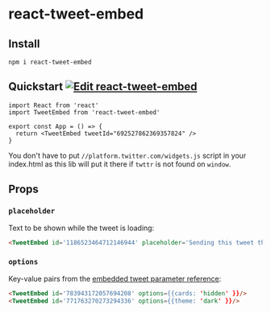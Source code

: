 # react-tweet-embed

## Install

```
npm i react-tweet-embed
```

## Quickstart [![Edit react-tweet-embed](https://codesandbox.io/static/img/play-codesandbox.svg)](https://codesandbox.io/s/74rn3r9k0?fontsize=14)

```tsx
import React from 'react'
import TweetEmbed from 'react-tweet-embed'

export const App = () => {
  return <TweetEmbed tweetId="692527862369357824" />
}
```

You don't have to put `//platform.twitter.com/widgets.js` script in your index.html as this lib will put it there if `twttr` is not found on `window`.

## Props

### `placeholder`

Text to be shown while the tweet is loading:
```html
<TweetEmbed id='1186523464712146944' placeholder='Sending this tweet through space via Starlink satellite 🛰'/>
```

### `options`

Key-value pairs from the [embedded tweet parameter reference](https://developer.twitter.com/en/docs/twitter-for-websites/embedded-tweets/guides/embedded-tweet-parameter-reference):

```html
<TweetEmbed id='783943172057694208' options={{cards: 'hidden' }}/>
<TweetEmbed id='771763270273294336' options={{theme: 'dark' }}/>

```
